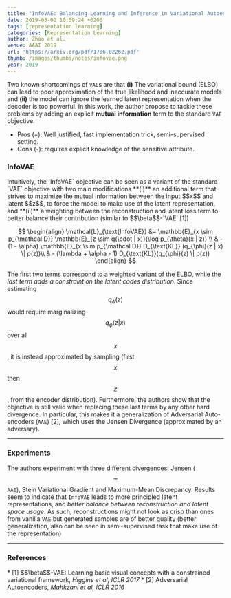 ```yaml
---
title: "InfoVAE: Balancing Learning and Inference in Variational Autoencoders"
date: 2019-05-02 10:59:24 +0200
tags: [representation learning]
categories: [Representation Learning]
author: Zhao et al.
venue: AAAI 2019
url: 'https://arxiv.org/pdf/1706.02262.pdf'
thumb: /images/thumbs/notes/infovae.png
year: 2019
---
```


<div class="summary">
  Two known shortcomings of <code>VAE</code>s are that <b>(i)</b> The variational bound (ELBO) can lead to poor approximation of the true likelihood and inaccurate models and <b>(ii)</b> the model can ignore the learned latent representation when the decoder is too powerful. In this work, the author propose to tackle these problems by adding an explicit <b>mutual information</b> term to the standard <code>VAE</code> objective.

  <ul>
    <li><span class="procons">Pros (+):</span> Well justified, fast implementation trick, semi-supervised setting.</li>
    <li><span class="procons">Cons (-):</span> requires explicit knowledge of the sensitive attribute.</li>
  </ul>
</div>


<h3 class="section theory"> InfoVAE </h3>
 Intuitively, the `InfoVAE` objective can be seen as a variant of the standard `VAE` objective with two main modifications **(i)** an additional term that strives to maximize the mutual information between the input $$x$$ and latent $$z$$, to force the model to make use of the latent representation, and **(ii)** a weighting between the reconstruction and latent loss term to better balance their contribution (similar to $$\beta$$-`VAE` <span class="citations">[1]</span>)

$$
 \begin{align}
 \mathcal{L}_{\text{InfoVAE}} &= \mathbb{E}_{x \sim p_{\mathcal D}} \mathbb{E}_{z \sim q(\cdot | x)}(\log p_{\theta}(x | z)) \\
 & - (1 - \alpha) \mathbb{E}_{x \sim p_{\mathcal D}} D_{\text{KL}} (q_{\phi}(z | x) \| p(z))\\
 & - (\lambda + \alpha - 1) D_{\text{KL}}(q_{\phi}(z) \| p(z))
 \end{align}
 $$

 The first two terms correspond to a weighted variant of the ELBO, while the *last term adds a constraint on the latent codes distribution*. Since estimating $$q_{\phi}(z)$$ would require marginalizing $$q_{\phi}(z | x)$$ over all $$x$$, it is instead approximated by sampling (first $$x$$ then $$z$$, from the encoder distribution).
 Furthermore, the authors show that the objective is still valid when replacing these last terms by any other hard divergence. In particular, this makes it a generalization of Adversarial Auto-encoders (`AAE`) <span class="citations">[2]</span>, which uses the Jensen Divergence (approximated by an adversary).

---


<h3 class="section experiments"> Experiments </h3>

 The authors experiment with three different divergences: Jensen ($$\simeq$$ `AAE`), Stein Variational Gradient and Maximum-Mean Discrepancy. Results seem to indicate that `InfoVAE` leads to more principled latent representations, and *better balance between reconstruction and latent space usage*. As such, reconstructions might not look as crisp than ones from vanilla `VAE` but generated samples are of better quality (better generalization, also can be seen in semi-supervised task that make use of the representation)


---

<h3 class="section references"> References </h3>
*  <span class="citations">[1]</span> $$\beta$$-VAE: Learning basic visual concepts with a constrained variational framework, <i>Higgins et al, ICLR 2017</i>
* <span class="citations">[2]</span> Adversarial Autoencoders, <i>Mahkzani et al, ICLR 2016</i>
